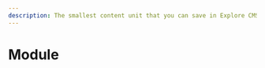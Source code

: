 ```yaml
---
description: The smallest content unit that you can save in Explore CMS. A module can have one or more cards. Keep reading!
---
```


# Module
